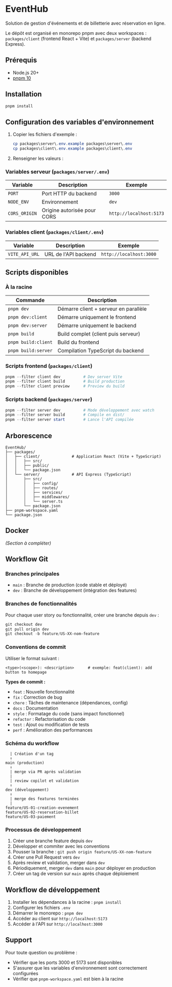 # EventHub

Solution de gestion d'événements et de billetterie avec réservation en ligne.

Le dépôt est organisé en monorepo pnpm avec deux workspaces : `packages/client` (frontend React + Vite) et `packages/server` (backend Express).

## Prérequis

- Node.js 20+
- [pnpm 10](https://pnpm.io/installation)

## Installation

```powershell
pnpm install
```

## Configuration des variables d'environnement

1. Copier les fichiers d'exemple :

   ```powershell
   cp packages\server\.env.example packages\server\.env
   cp packages\client\.env.example packages\client\.env
   ```

2. Renseigner les valeurs :

### Variables serveur (`packages/server/.env`)

| Variable     | Description                                    | Exemple               |
| ------------ | ---------------------------------------------- | --------------------- |
| `PORT`       | Port HTTP du backend                           | `3000`                |
| `NODE_ENV`   | Environnement                                  | `dev`         |
| `CORS_ORIGIN`| Origine autorisée pour CORS                    | `http://localhost:5173` |

### Variables client (`packages/client/.env`)

| Variable          | Description                    | Exemple                    |
| ----------------- | ------------------------------ | -------------------------- |
| `VITE_API_URL`    | URL de l'API backend           | `http://localhost:3000`    |

## Scripts disponibles

### À la racine

| Commande              | Description                                    |
| --------------------- | ---------------------------------------------- |
| `pnpm dev`            | Démarre client + serveur en parallèle          |
| `pnpm dev:client`     | Démarre uniquement le frontend                 |
| `pnpm dev:server`     | Démarre uniquement le backend                  |
| `pnpm build`          | Build complet (client puis serveur)            |
| `pnpm build:client`   | Build du frontend                              |
| `pnpm build:server`   | Compilation TypeScript du backend              |

### Scripts frontend (`packages/client`)

```powershell
pnpm --filter client dev          # Dev server Vite
pnpm --filter client build        # Build production
pnpm --filter client preview      # Preview du build
```

### Scripts backend (`packages/server`)

```powershell
pnpm --filter server dev          # Mode développement avec watch
pnpm --filter server build        # Compile en dist/
pnpm --filter server start        # Lance l'API compilée
```

## Arborescence

```
EventHub/
├── packages/
│   ├── client/              # Application React (Vite + TypeScript)
│   │   ├── src/
│   │   ├── public/
│   │   └── package.json
│   └── server/              # API Express (TypeScript)
│       ├── src/
│       │   ├── config/
│       │   ├── routes/
│       │   ├── services/
│       │   ├── middlewares/
│       │   └── server.ts
│       └── package.json
├── pnpm-workspace.yaml
└── package.json
```

## Docker

_(Section à compléter)_

## Workflow Git

### Branches principales

- `main` : Branche de production (code stable et déployé)
- `dev` : Branche de développement (intégration des features)

### Branches de fonctionnalités

Pour chaque user story ou fonctionnalité, créer une branche depuis `dev` :

```powershell
git checkout dev
git pull origin dev
git checkout -b feature/US-XX-nom-feature
```

### Conventions de commit

Utiliser le format suivant :

```
<type>(<scope>): <description>      # exemple: feat(client): add button to homepage
```

**Types de commit :**

- `feat` : Nouvelle fonctionnalité
- `fix` : Correction de bug
- `chore` : Tâches de maintenance (dépendances, config)
- `docs` : Documentation
- `style` : Formatage du code (sans impact fonctionnel)
- `refactor` : Refactorisation du code
- `test` : Ajout ou modification de tests
- `perf` : Amélioration des performances


### Schéma du workflow

```
  | Création d'un tag  
  ↑
main (production)
  ↑
  | merge via PR après validation
  |
  | review copilot et validation
  ↑
dev (développement)
  ↑
  | merge des features terminées
  |
feature/US-01-creation-evenement
feature/US-02-reservation-billet
feature/US-03-paiement
```

### Processus de développement

1. Créer une branche feature depuis `dev`
2. Développer et commiter avec les conventions
3. Pousser la branche : `git push origin feature/US-XX-nom-feature`
4. Créer une Pull Request vers `dev`
5. Après review et validation, merger dans `dev`
6. Périodiquement, merger `dev` dans `main` pour déployer en production
8. Créer un tag de version sur `main` après chaque déploiement

## Workflow de développement

1. Installer les dépendances à la racine : `pnpm install`
2. Configurer les fichiers `.env`
3. Démarrer le monorepo : `pnpm dev`
4. Accéder au client sur `http://localhost:5173`
5. Accéder à l'API sur `http://localhost:3000`

## Support

Pour toute question ou problème :
- Vérifier que les ports 3000 et 5173 sont disponibles
- S'assurer que les variables d'environnement sont correctement configurées
- Vérifier que `pnpm-workspace.yaml` est bien à la racine
